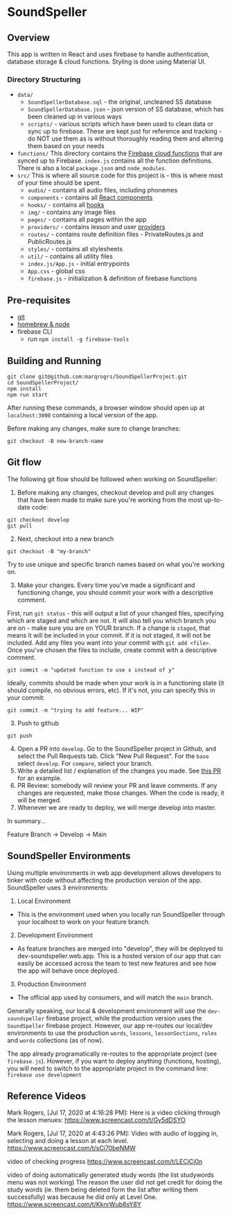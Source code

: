 # SoundSpeller

## Overview

This app is written in React and uses firebase to handle authentication, database storage & cloud functions. Styling is done using Material UI.

### Directory Structuring

- `data/`
  - `SoundSpellerDatabase.sql` - the original, uncleaned SS database
  - `SoundSpellerDatabase.json` - json version of SS database, which has been cleaned up in various ways
  - `scripts/` - various scripts which have been used to clean data or sync up to firebase. These are kept just for reference and tracking - do NOT use them as is without thoroughly reading them and altering them based on your needs
- `functions/`
  This directory contains the [Firebase cloud functions](https://firebase.google.com/docs/functions) that are synced up to Firebase. `index.js` contains all the function definitions. There is also a local `package.json` and `node_modules`.
- `src/`
  This is where all source code for this project is - this is where most of your time should be spent.
  - `audio/` - contains all audio files, including phonemes
  - `components` - contains all [React components](https://reactjs.org/docs/react-component.html)
  - `hooks/` - contains all [hooks](https://reactjs.org/docs/hooks-intro.html)
  - `img/` - contains any image files
  - `pages/` - contains all pages within the app
  - `providers/` - contains lesson and user [providers](https://reactjs.org/docs/context.html)
  - `routes/` - contains route definition files - PrivateRoutes.js and PublicRoutes.js
  - `styles/` - contains all stylesheets
  - `util/` - contains all utility files
  - `index.js/App.js` - initial entrypoints
  - `App.css` - global css
  - `firebase.js` - initialization & definition of firebase functions

## Pre-requisites

- [git](https://git-scm.com/book/en/v2/Getting-Started-Installing-Git/)
- [homebrew & node](https://changelog.com/posts/install-node-js-with-homebrew-on-os-x)
- firebase CLI
  - run `npm install -g firebase-tools`

## Building and Running

```
git clone git@github.com:marqrogrs/SoundSpellerProject.git
cd SoundSpellerProject/
npm install
npm run start
```

After running these commands, a browser window should open up at `localhost:3000` containing a local version of the app.

Before making any changes, make sure to change branches:

```
git checkout -B new-branch-name
```

## Git flow

The following git flow should be followed when working on SoundSpeller:

1. Before making any changes, checkout develop and pull any changes that have been made to make sure you're working from the most up-to-date code:

```
git checkout develop
git pull
```

2. Next, checkout into a new branch

```
git checkout -B "my-branch"
```

Try to use unique and specific branch names based on what you're working on.

3. Make your changes. Every time you've made a significant and functioning change, you should commit your work with a descriptive comment.

First, run `git status` - this will output a list of your changed files, specifying which are staged and which are not. It will also tell you which branch you are on - make sure you are on YOUR branch. If a change is `staged`, that means it will be included in your commit. If it is not staged, it will not be included. Add any files you want into your commit with `git add <file>`. Once you've chosen the files to include, create commit with a descriptive comment.

```
git commit -m "updated function to use x instead of y"
```

Ideally, commits should be made when your work is in a functioning state (it should compile, no obvious errors, etc). If it's not, you can specify this in your commit:

```
git commit -m "trying to add feature... WIP"
```

3. Push to github

```
git push
```

4. Open a PR into `develop`. Go to the SoundSpeller project in Github, and select the Pull Requests tab. Click "New Pull Request". For the `base` select `develop`. For `compare`, select your branch.
5. Write a detailed list / explanation of the changes you made. See [this PR](https://github.com/marqrogrs/SoundSpellerProject/pull/90) for an example.
6. PR Review: somebody will review your PR and leave comments. If any changes are requested, make those changes. When the code is ready, it will be merged.
7. Whenever we are ready to deploy, we will merge develop into master.

In summary...

Feature Branch -> Develop -> Main

## SoundSpeller Environments

Using multiple environments in web app development allows developers to tinker with code without affecting the production version of the app. SoundSpeller uses 3 environments:

1. Local Environment

- This is the environment used when you locally run SoundSpeller through your localhost to work on your feature branch.

2. Development Environment

- As feature branches are merged into "develop", they will be deployed to dev-soundspeller.web.app. This is a hosted version of our app that can easily be accessed across the team to test new features and see how the app will behave once deployed.

3. Production Environment

- The official app used by consumers, and will match the `main` branch.

Generally speaking, our local & development environment will use the `dev-soundspeller` firebase project, while the production version uses the `SoundSpeller` firebase project. However, our app re-routes our local/dev environments to use the production `words`, `lessons`, `lessonSections`, `rules` and `words` collections (as of now).

The app already programatically re-routes to the appropriate project (see `firebase.js`). However, if you want to deploy anything (functions, hosting), you will need to switch to the appropriate project in the command line: `firebase use development`

## Reference Videos

Mark Rogers, [Jul 17, 2020 at 4:16:28 PM]:
Here is a video clicking through the lesson menues: https://www.screencast.com/t/Gy5dDSYO

Mark Rogers, [Jul 17, 2020 at 4:43:26 PM]:
Video with audio of logging in, selecting and doing a lesson at each level. https://www.screencast.com/t/sCi70beNMW

video of checking progress https://www.screencast.com/t/LECjCi0n

video of doing automatically generated study words (the list studywords menu was not working) The reason the user did not get credit for doing the study words (ie. them being deleted form the list after writing them successfully) was because he did only at Level One. https://www.screencast.com/t/KknrWub8sY8Y

